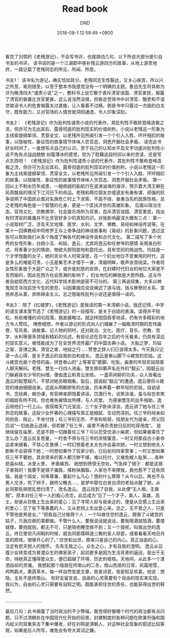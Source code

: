 ﻿---
layout: post
title:  "Read book"
date:   2018-08-1 12:59:49 +0800
categories: Book
tags: Book
img: http://or4d8nhvk.bkt.clouddn.com/18-8-16/6615656.jpg
author: DND
---

看完了刘鹗的《老残游记》，不会写书评，也就胡诌几句，以下所说大部分是引自书友的书评。
该书说的是一个江湖郎中铁补残云游四方的故事，从地上游至地府，一路记载了老残同志的所见、所闻、所思。

书友1：
该书名为游记，确实恰如其分。老残同志生性豁达，又关心疾苦，所以兴之所至，笔则随至，以至于整本书我感觉没有一个明确的主题。鲁迅先生将其称为评为晚清四大"谴责小说"之一，教科书上说它敢于直斥清官误国、清官害民，揭露了清官的昏庸比贪官更甚。这么说当然没错，但我总觉得书中对清官、酷吏和不谙世故读书人的危害揭露太过直接，让人看着不过瘾。倒是书中只露过一次面的白太守，既有能力，又对官场的人情世故洞彻通透，令人印象深刻。


书友2：
《老残游记》作为批判性谴责小说的代表作，其批判性不敢称登峰造极之流，但亦可为无出其右、露骨彻底的批判现实的价值剖析。小说以老残这一形象为主线索提纲挈领、贯穿全文，以老残所见所闻引发一个个引人入胜、环环相扣的故事，以隐喻性、象征性的故事情节体味人世百态、洞悉开掘社会矛盾。
读完此书好长时间了，一直想写点自己的认识。苦于自己的认知水平及文字功底对批判性小说不免有点战战兢兢 如履薄冰的感觉，但为了慰藉这段时间以来的苦读，还是写点东西吧！
《老残游记》作为批判性谴责小说的代表作，其批判性不敢称登峰造极之流，但亦可为无出其右、露骨彻底的批判现实的价值剖析。小说以老残这一形象为主线索提纲挈领、贯穿全文，以老残所见所闻引发一个个引人入胜、环环相扣的故事，以隐喻性、象征性的故事情节体味人世百态、洞悉开掘社会矛盾。
第一回以土不制水历年成患，一艘病弱的船航行在波涛汹涌的海洋，预示着大清王朝在风雨飘摇的境况下江河日下的命运。老残和两位朋友亦或道友有勇有谋、顽强的抗争说明了中国民众面对名族危亡时上下求索、不屈不挠、奋勇当先的民族性格，总之老残的角色是一个智慧的化身，更是一个匡扶济世的英雄形象。
后面以政治生态、官场文化、宗教佛学、社会娱乐场所为背景，百斥清官误国、清官害民，指出有时清官的昏庸并不比贪官好多少的真知灼识。对我影响最深大概有三点：
第一小说取材广泛，涉及天文地理、医学、水利、文学、佛教、易经和神话传说等。在第十一回佛教经中阿修罗王与上帝争战的神话故事和《易经》的卦象问题，透过这些可以帮助我们从多个角度了解各代的神话传说和古代文化。
第二描写了多个优秀的女性形象，白妞小玉、屿姑、逸云，尤其将逸云和任叁爷的感情 采用直白形式，将青春少女的情欲、物欲大胆彻底地和盘托出，具有空前的挑战性。玙姑是一个才学饱腹的女子，她的言论令人时常深思，在一个妇女地位不受重用的时代，这是多么的难能可贵。小玉是集艺术才情于一身，清眉明眸，歌声余音绕梁。作者将女性形象放于大庭广众之下，或许是刻意的安排，在封建时代妇女的地位大家是不言而喻的，因此在西方社会思潮的影响下 ，妇女地位的解放是大势所趋。这与作者自幼受西方文化、近代科学技术影响是密不可分的。
第三再说续集，大多以神鬼观念寻找前世今生的恩怨，以因果报应说说阐述了道与钱，钱与罪孽的关系，宣扬弃恶从善，弃除拜金主义。总之隐喻性批判小说还是值得一读的。

书友3：
除了《红楼梦》，《老残游记》是我读的第一本清朝小说。我还记得，中学的语文课本里节选了《老残游记》的一段描写，是关于白妞的表演。读得并不轻松，有些难懂的词句段落，我直接略过。就这样囫囵吞枣地读，仍有许多精彩的地方令人赞叹。﻿
掩卷细想，作者以游记的形式向人们铺展了一幅晚清时期的宏伟画卷，写风景、讲故事、记人物的同时，还对政治、文化、医疗、音乐、宗教、哲学、水利等很多领域有精彩的论述。有些论述在百年之后的今天看来，仍具有深远的现实意义。难怪能成为了在全世界流传最广的中国古典小说。﻿
大船之梦、玙姑之智、音律之美、清官之害、地狱之行……赞誉之辞人们已说得太多。今天我只记录一点心得，是关于逸云的自我剖白和成长。﻿
逸云是泰山脚下斗姥宫的尼姑。这斗姥宫也是个奇怪的庙，供登泰山的“上等客官”歇脚、吃饭，庙里的年轻尼姑陪客人聊天解闷。老残、慧生一行四人进庙，慧生原仰慕声名在外的“靓云”，因靓云出门躲避县长少爷的纠缠，便由逸云和青云坐陪。﻿
一盏茶闲聊的功夫，众人皆看出逸云的聪慧超凡，不禁对她另眼相看。饭后，因说起“靓云”的遭遇，逸云便将斗姥宫的缘由细细说来。这座从明朝即有的古庙，历来养着一群年轻的尼姑，自幼读书，念经典，做功课，有官绅来即陪着讲话，饮酒行令，谈笑诙谐，虽与俗世卖笑的娼妓有所不同，但也难免被情丝所缚，与人欢爱。﻿
为感谢慧生的出手相助，逸云陪他们一行上山。夜宿南天门元宝店，三个女子卧床深谈，逸云讲了她与任三爷热恋的故事。这段少女怀春的心理描写真正是细腻、生动而深刻。任三爷的母亲如何劝告、阻止，不肯付钱；任三爷的无奈、不舍和软弱，找朋友代为提亲，师父回应说“一切由逸云选择，但若跟了任三爷，庙里不再负责她日后的吃穿用度”。﻿
是继续留在庙里，还是不顾一切跟着任三爷？可以忍受住进小柴房，但如果被辜负了怎么办？逸云反复思量，一时舍不得与任三爷的浓情蜜意，一时又将那自古小妾命运拿来细看，不禁心生畏惧；一时幻想着老太太也许会喜欢她，一时又想到他夫人断断不会容得下她；一时想如果作了任家少奶，日后如何持家管事；一时又想如果任三爷不要她，其余常来的客人都污秽不堪，难以托付，又难免被人耻笑……各种悲喜纠结，冰里火里， 矛盾痛苦。﻿
她想到愤恨无奈处，气急摔了镜子：都是这镜子害我的！我要不是镜子骗我，搽粉抹胭脂，人家也不来撩我，我也惹不了这些烦恼。我是个闺女，何等尊重，要起什么凡心？堕的什么孽障？从今以后，再也不与男人交涉，剪了辫子，跟师父睡去……﻿
是梦中那位白发白须的老翁点醒了她，从此将那些胡思乱想扫清了，改名逸云。﻿
逸云找到了自我，从此便“无人相，无我相”。原本对任三爷一人的痴心贪恋，此后成为“见了一个才子，美人，英雄，高士，却是从钦敬上生出来的爱心；见了寻常人却与我亲近的，便是从交感上生出来的爱心；见了些下等愚蠢的人，又从悲悯上生出爱心来。总之，无不爱之人，只是不管他是男是女。”﻿
“把我自己分做两个人：一个叫做住世的逸云，既做了斗姥宫的姑子，凡我应做的事都做。不管什么人，要我说话就说话，要我喝酒就陪酒，要搂就搂，要抱就抱，都无不可，只是陪他睡觉做不到；又一个我呢，叫做出世的逸云，终日里但凡闲暇的时候，就去同那儒释道三教的圣人顽耍，或者看看天地日月变的把戏，很够开心的了。”﻿
住世和出世，原来只是自己的内心。真正自由的心，注定有悲天悯人的情怀。﻿
先有无我之心，众生之心，才有自我的澄明。﻿
逸云从豆蔻少女转变成为普渡众生的佛家弟子，起初更多是因为生活背景的逼迫，是出于无奈，待她真正懂得爱众生，便已超越了环境、历史的桎梏。天地间，从此多一个潇洒自如的灵魂。﻿
我想起那个隐居在终南山的二冬，借山而居的日常，风霜雨雪，鸡鸭鹅犬，果蔬草木，每一样自然皆是文章，皆是诗意，皆是知足欢喜。他说：想隐，无处不是终南山。﻿
有好友留言说，自由的心灵需要有个自由的现实来实现。我以为，自由的心灵只需要有自知之明。既能承担住世的责任，也能获得出世的释然。

.............................

最后几句：此书揭露了当时政治的不少弊端，我觉得好像哪个时代的政治都有点问题，只不过清朝处在中国现代化开始的前夜，封建制度的各种问题在欧美列强和国内起义的双重夹击下集中爆发，好在刘鹗是清朝人，对这种社会现象的叙述比较客观，如果是后人所写，难免会有夸大其词之嫌。


